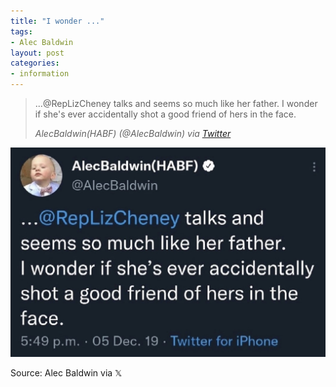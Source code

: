 ```yaml
---
title: "I wonder ..."
tags:
- Alec Baldwin
layout: post
categories:
- information
---
```


> ...@RepLizCheney talks and seems so much like her father.
> I wonder if she's ever accidentally shot a good friend of hers in the face.
>
> <cite>AlecBaldwin(HABF) (@AlecBaldwin) via [Twitter](https://twitter.com/AlecBaldwin/status/1202767070515073024)</cite>

![Alec Baldwin on Liz Cheney](/assets/img/20191205-alec-baldwin.jpg)

Source: Alec Baldwin via &#120143;
